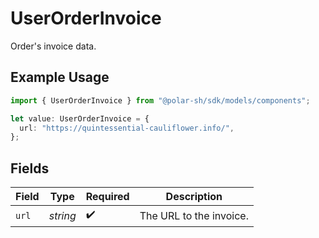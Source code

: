 # UserOrderInvoice

Order's invoice data.

## Example Usage

```typescript
import { UserOrderInvoice } from "@polar-sh/sdk/models/components";

let value: UserOrderInvoice = {
  url: "https://quintessential-cauliflower.info/",
};
```

## Fields

| Field                   | Type                    | Required                | Description             |
| ----------------------- | ----------------------- | ----------------------- | ----------------------- |
| `url`                   | *string*                | :heavy_check_mark:      | The URL to the invoice. |